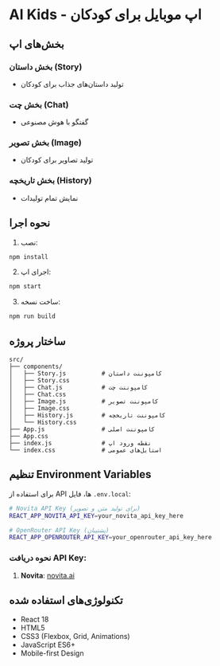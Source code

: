 # AI Kids - اپ موبایل برای کودکان



## بخش‌های اپ

###  بخش داستان (Story)
- تولید داستان‌های جذاب برای کودکان
###  بخش چت (Chat)
- گفتگو با هوش مصنوعی
### بخش تصویر (Image)
- تولید تصاویر برای کودکان
### بخش تاریخچه (History)
- نمایش تمام تولیدات



## نحوه اجرا

1. نصب:
```bash
npm install
```

2. اجرای اپ:
```bash
npm start
```

3. ساخت نسخه:
```bash
npm run build
```

## ساختار پروژه

```
src/
├── components/
│   ├── Story.js          # کامپوننت داستان
│   ├── Story.css
│   ├── Chat.js           # کامپوننت چت
│   ├── Chat.css
│   ├── Image.js          # کامپوننت تصویر
│   ├── Image.css
│   ├── History.js        # کامپوننت تاریخچه
│   └── History.css
├── App.js                # کامپوننت اصلی
├── App.css
├── index.js              # نقطه ورود اپ
└── index.css             # استایل‌های عمومی
```

## تنظیم Environment Variables

برای استفاده از API ها، فایل `.env.local`:

```bash
# Novita API Key (برای تولید متن و تصویر)
REACT_APP_NOVITA_API_KEY=your_novita_api_key_here

# OpenRouter API Key (پشتیبان)
REACT_APP_OPENROUTER_API_KEY=your_openrouter_api_key_here
```

### نحوه دریافت API Key:
1. **Novita**: [novita.ai](https://novita.ai)


## تکنولوژی‌های استفاده شده

- React 18
- HTML5
- CSS3 (Flexbox, Grid, Animations)
- JavaScript ES6+
- Mobile-first Design
